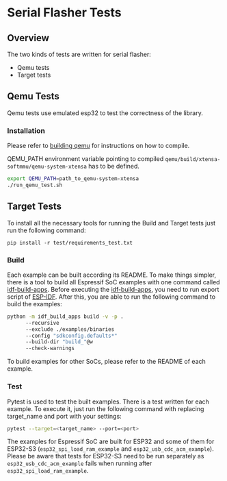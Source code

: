 # Serial Flasher Tests

## Overview

The two kinds of tests are written for serial flasher:

- Qemu tests
- Target tests

## Qemu Tests

Qemu tests use emulated esp32 to test the correctness of the library.

### Installation

Please refer to [building qemu](https://github.com/espressif/qemu) for instructions on how to compile.

QEMU_PATH environment variable pointing to compiled `qemu/build/xtensa-softmmu/qemu-system-xtensa` has to be defined.

```bash
export QEMU_PATH=path_to_qemu-system-xtensa
./run_qemu_test.sh
```

## Target Tests

To install all the necessary tools for running the Build and Target tests just run the following command:

`pip install -r test/requirements_test.txt`

### Build

Each example can be built according its README. To make things simpler, there is a tool to build all Espressif SoC examples with one command called [idf-build-apps](https://docs.espressif.com/projects/idf-build-apps/en/latest/). Before executing the [idf-build-apps](https://docs.espressif.com/projects/idf-build-apps/en/latest/), you need to run export script of [ESP-IDF](https://docs.espressif.com/projects/esp-idf/en/stable/esp32/get-started/index.html). After this, you are able to run the following command to build the examples:

```bash
python -m idf_build_apps build -v -p .
      --recursive
      --exclude ./examples/binaries
      --config "sdkconfig.defaults*"
      --build-dir "build_"@w
      --check-warnings
```

To build examples for other SoCs, please refer to the README of each example.

### Test

Pytest is used to test the built examples. There is a test written for each example. To execute it, just run the following command with replacing target_name and port with your settings:

```bash
pytest --target=<target_name> --port=<port>
```

The examples for Espressif SoC are built for ESP32 and some of them for ESP32-S3 (`esp32_spi_load_ram_example` and `esp32_usb_cdc_acm_example`). Please be aware that tests for ESP32-S3 need to be run separately as `esp32_usb_cdc_acm_example` fails when running after `esp32_spi_load_ram_example`.
